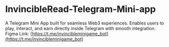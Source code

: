 # InvincibleRead-Telegram-Mini-app
A Telegram Mini App built for seamless Web3 experiences. Enables users to play, interact, and earn directly inside Telegram with smooth integration.
Figma Link: [https://t.me/invincibleminigame_bot](https://t.me/invincibleminigame_bot)